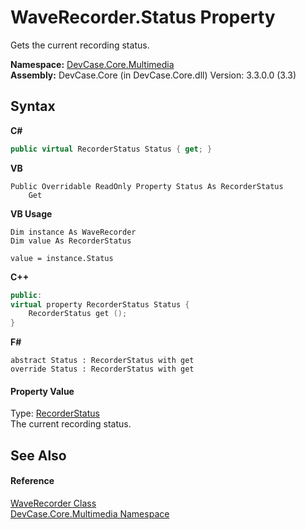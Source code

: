 # WaveRecorder.Status Property 
 

Gets the current recording status.

**Namespace:**&nbsp;<a href="N_DevCase_Core_Multimedia">DevCase.Core.Multimedia</a><br />**Assembly:**&nbsp;DevCase.Core (in DevCase.Core.dll) Version: 3.3.0.0 (3.3)

## Syntax

**C#**<br />
``` C#
public virtual RecorderStatus Status { get; }
```

**VB**<br />
``` VB
Public Overridable ReadOnly Property Status As RecorderStatus
	Get
```

**VB Usage**<br />
``` VB Usage
Dim instance As WaveRecorder
Dim value As RecorderStatus

value = instance.Status

```

**C++**<br />
``` C++
public:
virtual property RecorderStatus Status {
	RecorderStatus get ();
}
```

**F#**<br />
``` F#
abstract Status : RecorderStatus with get
override Status : RecorderStatus with get
```


#### Property Value
Type: <a href="T_DevCase_Core_Multimedia_RecorderStatus">RecorderStatus</a><br />The current recording status.

## See Also


#### Reference
<a href="T_DevCase_Core_Multimedia_WaveRecorder">WaveRecorder Class</a><br /><a href="N_DevCase_Core_Multimedia">DevCase.Core.Multimedia Namespace</a><br />